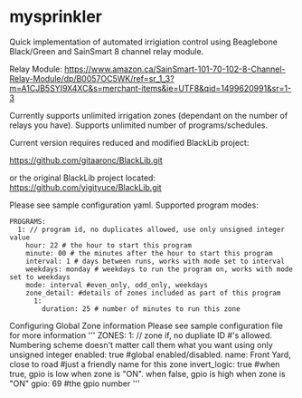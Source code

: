 # mysprinkler

Quick implementation of automated irrigiation control using Beaglebone Black/Green and SainSmart 8 channel relay module.

Relay Module: https://www.amazon.ca/SainSmart-101-70-102-8-Channel-Relay-Module/dp/B0057OC5WK/ref=sr_1_3?m=A1CJB5SYI9X4XC&s=merchant-items&ie=UTF8&qid=1499620991&sr=1-3

Currently supports unlimited irrigation zones (dependant on the number of relays you have).
Supports unlimited number of programs/schedules.

Current version requires reduced and modified BlackLib project:

https://github.com/gitaaronc/BlackLib.git

or the original BlackLib project located: https://github.com/yigityuce/BlackLib.git

Please see sample configuration yaml.
Supported program modes:

```
PROGRAMS:
  1: // program id, no duplicates allowed, use only unsigned integer value
    hour: 22 # the hour to start this program
    minute: 00 # the minutes after the hour to start this program
    interval: 1 # days between runs, works with mode set to interval
    weekdays: monday # weekdays to run the program on, works with mode set to weekdays
    mode: interval #even_only, odd_only, weekdays
    zone_detail: #details of zones included as part of this program
      1:
        duration: 25 # number of minutes to run this zone

```
Configuring Global Zone information
Please see sample configuration file for more information
'''
ZONES:
  1: // zone if, no dupliate ID #'s allowed. Numbering scheme doesn't matter call them what you want using only unsigned integer
    enabled: true #global enabled/disabled.
    name: Front Yard, close to road #just a friendly name for this zone
    invert_logic: true #when true, gpio is low when zone is "ON". when false, gpio is high when zone is "ON"
    gpio: 69 #the gpio number
'''
